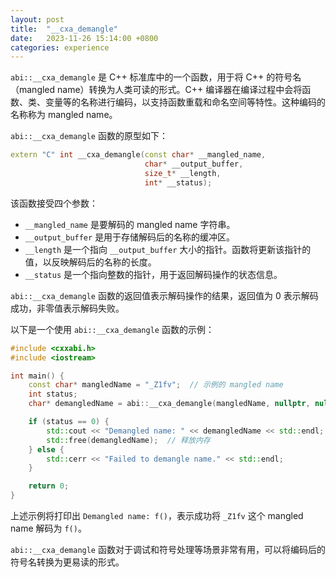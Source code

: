 ```yaml
---
layout: post
title:  "__cxa_demangle"
date:   2023-11-26 15:14:00 +0800
categories: experience
---
```

`abi::__cxa_demangle` 是 C++ 标准库中的一个函数，用于将 C++ 的符号名（mangled name）转换为人类可读的形式。C++ 编译器在编译过程中会将函数、类、变量等的名称进行编码，以支持函数重载和命名空间等特性。这种编码的名称称为 mangled name。

`abi::__cxa_demangle` 函数的原型如下：

```cpp
extern "C" int __cxa_demangle(const char* __mangled_name,
                              char* __output_buffer,
                              size_t* __length,
                              int* __status);
```

该函数接受四个参数：
- `__mangled_name` 是要解码的 mangled name 字符串。
- `__output_buffer` 是用于存储解码后的名称的缓冲区。
- `__length` 是一个指向 `__output_buffer` 大小的指针。函数将更新该指针的值，以反映解码后的名称的长度。
- `__status` 是一个指向整数的指针，用于返回解码操作的状态信息。

`abi::__cxa_demangle` 函数的返回值表示解码操作的结果，返回值为 0 表示解码成功，非零值表示解码失败。

以下是一个使用 `abi::__cxa_demangle` 函数的示例：

```cpp
#include <cxxabi.h>
#include <iostream>

int main() {
    const char* mangledName = "_Z1fv";  // 示例的 mangled name
    int status;
    char* demangledName = abi::__cxa_demangle(mangledName, nullptr, nullptr, &status);

    if (status == 0) {
        std::cout << "Demangled name: " << demangledName << std::endl;
        std::free(demangledName);  // 释放内存
    } else {
        std::cerr << "Failed to demangle name." << std::endl;
    }

    return 0;
}
```

上述示例将打印出 `Demangled name: f()`，表示成功将 `_Z1fv` 这个 mangled name 解码为 `f()`。

`abi::__cxa_demangle` 函数对于调试和符号处理等场景非常有用，可以将编码后的符号名转换为更易读的形式。